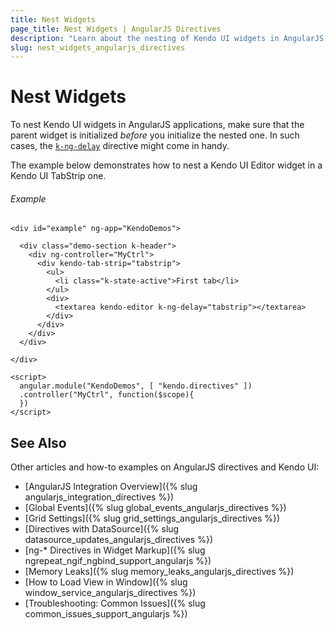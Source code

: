 ```yaml
---
title: Nest Widgets
page_title: Nest Widgets | AngularJS Directives
description: "Learn about the nesting of Kendo UI widgets in AngularJS applications."
slug: nest_widgets_angularjs_directives
---
```


# Nest Widgets

To nest Kendo UI widgets in AngularJS applications, make sure that the parent widget is initialized _before_ you initialize the nested one. In such cases, the [`k-ng-delay`](http://docs.telerik.com/kendo-ui/AngularJS/introduction#delay-widget-initialization) directive might come in handy.

The example below demonstrates how to nest a Kendo UI Editor widget in a Kendo UI TabStrip one.

###### Example

    <div id="example" ng-app="KendoDemos">

      <div class="demo-section k-header">
        <div ng-controller="MyCtrl">
          <div kendo-tab-strip="tabstrip">
            <ul>
              <li class="k-state-active">First tab</li>
            </ul>
            <div>
              <textarea kendo-editor k-ng-delay="tabstrip"></textarea>
            </div>
          </div>
        </div>
      </div>

    </div>

    <script>
      angular.module("KendoDemos", [ "kendo.directives" ])
      .controller("MyCtrl", function($scope){
      })
    </script>

## See Also

Other articles and how-to examples on AngularJS directives and Kendo UI:

* [AngularJS Integration Overview]({% slug angularjs_integration_directives %})
* [Global Events]({% slug global_events_angularjs_directives %})
* [Grid Settings]({% slug grid_settings_angularjs_directives %})
* [Directives with DataSource]({% slug datasource_updates_angularjs_directives %})
* [ng-* Directives in Widget Markup]({% slug ngrepeat_ngif_ngbind_support_angularjs %})
* [Memory Leaks]({% slug memory_leaks_angularjs_directives %})
* [How to Load View in Window]({% slug window_service_angularjs_directives %})
* [Troubleshooting: Common Issues]({% slug common_issues_support_angularjs %})
